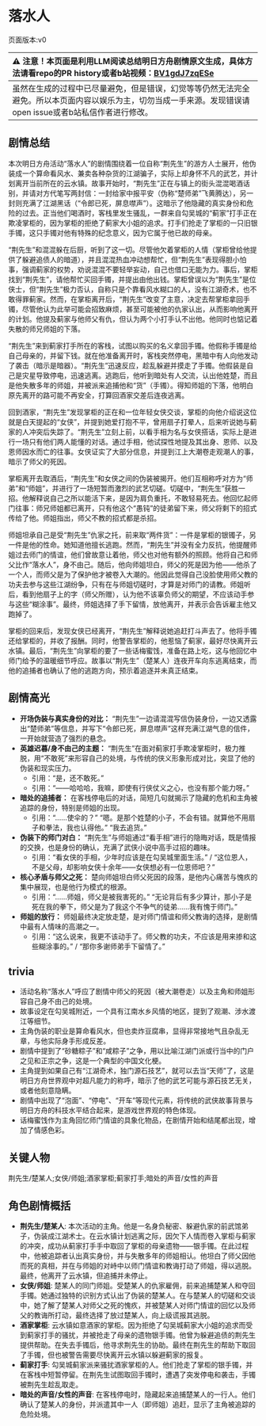 # 落水人
页面版本:v0
 

| :warning: 注意！本页面是利用LLM阅读总结明日方舟剧情原文生成，具体方法请看repo的PR history或者b站视频：[BV1gdJ7zqESe](https://www.bilibili.com/video/BV1gdJ7zqESe/)         |
|:----------------------------|
| 虽然在生成的过程中已尽量避免，但是错误，幻觉等等仍然无法完全避免。所以本页面内容以娱乐为主，切勿当成一手来源。发现错误请open issue或者b站私信作者进行修改。|



## 剧情总结
本次明日方舟活动“落水人”的剧情围绕着一位自称“荆先生”的游方人士展开，他伪装成一个算命看风水、兼卖各种杂货的江湖骗子，实际上却身怀不凡的武艺，并计划离开当前所在的云水镇。故事开始时，“荆先生”正在与镇上的街头混混喝酒话别，并请对方代笔写两封信：一封给家中报平安（伪称“楚师弟”飞黄腾达），另一封则充满了江湖黑话（“令郎已死，屏息噤声”）。这暗示了他隐藏的真实身份和危险的过去。正当他们喝酒时，客栈里发生骚乱，一群来自勾吴城的“蓟家”打手正在欺凌掌柜的，因为掌柜的拒绝了蓟家大小姐的追求。打手们抢走了掌柜的一只旧银手镯，这只手镯对他有特殊的纪念意义，因为它属于他已故的母亲。

“荆先生”和混混躲在后厨，听到了这一切。尽管他欠着掌柜的人情（掌柜曾给他提供了躲避追债人的暗道），并且混混热血冲动想帮忙，但“荆先生”表现得胆小怕事，强调蓟家的权势，劝说混混不要轻举妄动，自己也借口无能为力。事后，掌柜找到“荆先生”，请他帮忙买回手镯，并提出由他出钱。掌柜曾误以为“荆先生”是位侠士，但“荆先生”极力否认，自称只是个靠看风水糊口的人，没有江湖奇术，也不敢得罪蓟家。然而，在掌柜离开后，“荆先生”改变了主意，决定去帮掌柜拿回手镯，尽管他认为此举可能会招致麻烦，甚至可能被他的仇家认出，从而影响他离开的计划。他提及蓟家与他师父有仇，但认为两个小打手认不出他。他同时也惦记着失散的师兄师姐的下落。

“荆先生”来到蓟家打手所在的客栈，试图以购买的名义拿回手镯。他假称手镯是给自己母亲的，并留下钱。就在他准备离开时，客栈突然停电，黑暗中有人向他发动了袭击（暗示是暗器）。“荆先生”迅速反应，趁乱躲避并摸走了手镯。他假装是自己是灾星导致停电，迅速逃离。逃跑后，他听到暗处有人交流，认出他姓楚，而且是他失散多年的师姐，并被派来追捕他和“货”（手镯）。得知师姐的下落，他明白原先离开的路可能不再安全，打算回酒家交差后连夜逃离。

回到酒家，“荆先生”发现掌柜的正在和一位年轻女侠交谈，掌柜的向他介绍说这位就是白天提起的“女侠”，并提到她爱打抱不平，曾用扇子打晕人，后来听说她与蓟家的人冲突后失踪了。“荆先生”立刻上前，以看手相为名与女侠搭话，实际上是进行一场只有他们两人能懂的对话。通过手相，他试探性地提及其出身、恩师、以及恩师因水而亡的往事。女侠证实了大部分信息，并提到江上大潮卷走观潮人的事，暗示了师父的死因。

掌柜离开去取酒后，“荆先生”和女侠之间的伪装被揭开。他们互相称呼对方为“师弟”和“师姐”，并进行了一场短暂而激烈的武艺切磋。切磋中，“荆先生”获胜一招。他解释说自己之所以能活下来，是因为肩负重托，不敢轻易死去。他回忆起师门往事：师兄师姐都已离开，只有他这个“愚钝”的徒弟留下来，师父将剩下的招式传给了他。师姐指出，师父不教的招式都是杀招。

师姐坦承自己是受“荆先生”仇家之托，前来取“两件货”：一件是掌柜的银镯子，另一件是他的性命。她知道他擅长逃跑。然而，“荆先生”并没有全力反抗，他提醒师姐过去师门的情谊，他们曾故意让着他，师父也对他有额外的照顾。他将自己和师父比作“落水人”，身不由己。随后，他向师姐坦白，师父的死是因为他——他杀了一个人，而师父是为了保护他才被卷入大潮的。他因此觉得自己没脸使用师父教的功夫去参与这些江湖纷争，只有在与师姐切磋时，才算是对师门的请教。师姐听后，看到他扇子上的字（师父所赠），认为他不该辜负师父的期望，不应该动手参与这些“糊涂事”。最终，师姐选择了手下留情，放他离开，并表示会告诉雇主他又跑掉了。

掌柜的回来后，发现女侠已经离开，“荆先生”解释说她追赶打斗声去了。他将手镯还给掌柜的，并收了报酬。同时，他警告掌柜的，他惹恼了蓟家，最好尽快离开云水镇。最后，“荆先生”向掌柜的要了一些话梅蜜饯，准备在路上吃，这与他回忆中师门给予的温暖细节呼应。故事以“荆先生”（楚某人）连夜开车向东逃离结束，而他的追捕者也确认了他的逃跑方向，预示着追逐并未真正结束。
## 剧情高光
*   **开场伪装与真实身份的对比：** “荆先生”一边请混混写信伪装身份，一边又透露出“楚师弟”等信息，并写下“令郎已死，屏息噤声”这样充满江湖气息的信件，一开始就营造了强烈的悬念。
*   **英雄迟暮/身不由己的主题：** “荆先生”在面对蓟家打手欺凌掌柜时，极力推脱，用“不敢死”来形容自己的处境，与传统的侠义形象形成对比，突显了他的伪装和现实压力。
    *   引用：“是，还不敢死。”
    *   引用：“——哈哈哈，我嘛，即使有行侠仗义之心，也没有那个能力呀。”
*   **暗处的追捕者：** 在客栈停电后的对话，简短几句就揭示了隐藏的危机和主角被追踪的身份，特别是师姐的出现。
    *   引用：“......使伞的？” “嗯。是那个姓楚的小子，不会有错。就算他不用扇子和拳法，我也认得他。” “我去追货。”
*   **伪装下的师门对白：** “荆先生”与师姐通过“看手相”进行的隐晦对话，既是情报的交换，也是身份的确认，充满了武侠小说中高手过招的趣味。
    *   引用：“看女侠的手相，少年时应该是在勾吴城里面生活。” / “这位恩人，不是父母，却影响女侠十余年——女侠想必有一位恩师吧？”
*   **核心矛盾与师父之死：** 楚向师姐坦白师父死因的段落，是他内心痛苦与愧疚的集中展现，也是他行为模式的根源。
    *   引用：“......师姐，师父是被我害死的。” “无论背后有多少算计，那小子是死在我的拳下，师父是为了我这个不争气的徒弟......我有愧于师门。”
*   **师姐的放行：** 师姐最终决定放走楚，是对师门情谊和师父教诲的选择，是剧情中最有人情味的高潮之一。
    *   引用：“这么说来，我更不该动手了。师父教的功夫，不应该是用来掺和这些糊涂事的。” / “那你多谢师弟手下留情了。”
## trivia
*   活动名称“落水人”呼应了剧情中师父的死因（被大潮卷走）以及主角和师姐形容自己身不由己的处境。
*   故事设定在勾吴城附近，一个具有江南水乡风情的地区，提到了观潮、涉水渡江等细节。
*   主角伪装的职业是算命看风水，但也卖炸豆腐串，显得非常接地气且杂乱无章，与他实际身手形成反差。
*   剧情中提到了“砂糖粽子”和“咸粽子”之争，用以比喻江湖门派或行当中的门户之见和正宗之争，这是一个典型的中国文化梗。
*   主角提到如果自己有“江湖奇术，独门源石技艺”，就可以去当“天师”了，这是明日方舟世界观中对超凡能力的称呼，暗示了他的武艺可能与源石技艺无关，或者他刻意隐瞒。
*   剧情中出现了“泡面”、“停电”、“开车”等现代元素，将传统的武侠故事背景与明日方舟的科技水平结合起来，是游戏世界观的特色体现。
*   话梅蜜饯作为主角回忆师门情谊的具象化物品，在剧情开始和结尾都出现，增加了情感色彩。
## 关键人物
荆先生/楚某人;女侠/师姐;酒家掌柜;蓟家打手;暗处的声音/女性的声音
## 角色剧情概括
-   **荆先生/楚某人**: 本次活动的主角。他是一名身负秘密、躲避仇家的前武馆弟子，伪装成江湖术士。在云水镇计划逃离之际，因欠下人情而卷入掌柜与蓟家的冲突，成功从蓟家打手手中取回了掌柜的母亲遗物——银手镯。在此过程中，他被追踪者认出真实身份，并与失散多年的师姐相认。他坦白了师父因他而死的真相，并在与师姐的对峙中以师门情谊和教诲打动了师姐，得以逃脱。最终，他离开了云水镇，但追捕并未停止。
-   **女侠/师姐**: 楚某人的同门师姐。受楚某人的仇家雇佣，前来追捕楚某人和夺回手镯。她通过独特的识别方式认出了伪装的楚某人。在与楚某人的切磋和交谈中，她了解了楚某人对师父之死的愧疚，并被楚某人对师门情谊的回忆以及师父的教诲所打动，最终选择了放过楚某人，向上级谎报其逃脱。
-   **酒家掌柜**: 云水镇如意酒家的掌柜。因为拒绝了勾吴城蓟家大小姐的追求而受到蓟家打手的骚扰，并被抢走了母亲的遗物银手镯。他曾为躲避追债的荆先生提供帮助。在失去手镯后，他寻求荆先生的协助。最终在荆先生的帮助下取回了手镯，但也被警告需要尽快离开云水镇以躲避蓟家的报复。
-   **蓟家打手**: 勾吴城蓟家派来骚扰酒家掌柜的人。他们抢走了掌柜的银手镯，并在客栈中短暂停留。在荆先生试图取回手镯时，遭遇了突发停电和袭击，手镯被荆先生趁乱取走。
-   **暗处的声音/女性的声音**: 在客栈停电时，隐藏起来追捕楚某人的一行人。他们确认了楚某人的身份，并派遣其中一人（即师姐）追赶，显示了主角被追踪的危险处境。